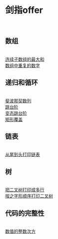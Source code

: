 # <h1>剑指offer</h1><br>
<h2>数组</h3><br>
<a href="https://github.com/wupeixuan/coding-interviews/blob/master/src/Array/Solution01.java">连续子数组的最大和</a><br>
<a href="https://github.com/wupeixuan/coding-interviews/blob/master/src/Array/Solution02.java">数组中重复的数字</a><br>
<h2> 递归和循环</h3><br>
<a href="https://github.com/wupeixuan/coding-interviews/blob/master/src/DiGui/Solution03.java">斐波那契数列</a><br>
<a href="https://github.com/wupeixuan/coding-interviews/blob/master/src/DiGui/Solution04.java">跳台阶</a><br>
<a href="https://github.com/wupeixuan/coding-interviews/blob/master/src/DiGui/Solution05.java">变态跳台阶</a><br>
<a href="https://github.com/wupeixuan/coding-interviews/blob/master/src/DiGui/Solution06.java">矩形覆盖</a><br>
<h2> 链表</h3><br>
<a href="https://github.com/wupeixuan/coding-interviews/blob/master/src/LinkedList/Solution10.java">从尾到头打印链表</a><br>
<h2> 树</h3><br>
<a href="https://github.com/wupeixuan/coding-interviews/blob/master/src/Tree/Solution08.java">把二叉树打印成多行</a><br>
<a href="https://github.com/wupeixuan/coding-interviews/blob/master/src/Tree/Solution09.java">按之字形顺序打印二叉树</a><br>
<h2> 代码的完整性</h3><br>
<a href="https://github.com/wupeixuan/coding-interviews/blob/master/src/Solution07.java">数值的整数次方</a><br>





